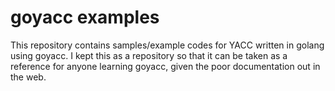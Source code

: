 # goyacc examples

This repository contains samples/example codes for YACC written in golang using goyacc. I kept this as a repository
so that it can be taken as a reference for anyone learning goyacc, given the poor documentation out in the web.